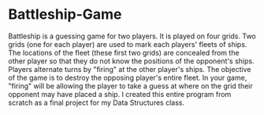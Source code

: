 # Battleship-Game
Battleship is a guessing game for two players. It is played on four grids. Two grids (one for each player) are used to mark each players' fleets of ships. The locations of the fleet (these first two grids) are concealed from the other player so that they do not know the positions of the opponent's ships. Players alternate turns by "firing" at the other player's ships. The objective of the game is to destroy the opposing player's entire fleet. In your game, "firing" will be allowing the player to take a guess at where on the grid their opponent may have placed a ship.
I created this entire program from scratch as a final project for my Data Structures class.
